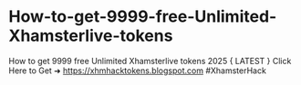 # How-to-get-9999-free-Unlimited-Xhamsterlive-tokens
How to get 9999 free Unlimited Xhamsterlive tokens 2025 { LATEST }  Click Here to Get ➜ https://xhmhacktokens.blogspot.com #XhamsterHack
